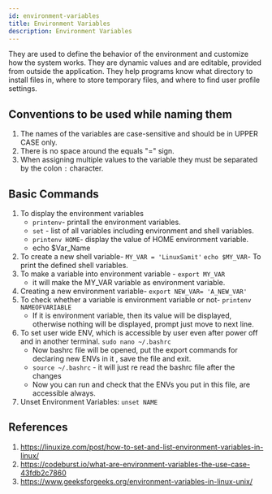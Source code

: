 ```yaml
---
id: environment-variables
title: Environment Variables
description: Environment Variables
---
```



They are used to define the behavior of the environment and customize how the system works. They are dynamic values and are editable, provided from outside the application. 
They help programs know what directory to install files in, where to store temporary files, and where to find user profile settings.


## Conventions to be used while naming them

1. The names of the variables are case-sensitive and should be in UPPER CASE only.
2. There is no space around the equals "=" sign.
3. When assigning multiple values to the variable they must be separated by the colon `:` character.


## Basic Commands

1. To display the environment variables
    * `printenv`- printall the environment variables.
    * `set` - list of all variables including environment and shell variables.
    * `printenv HOME`- display the value of HOME environment variable.
    * echo $Var_Name
2. To create a new shell variable-
    `MY_VAR = 'LinuxSamit'`
    `echo $MY_VAR`- To print the defined shell variables.
3. To make a variable into environment variable -
    `export MY_VAR`
    * it will make the MY_VAR variable as environment variable.
4. Creating a new environment variable-
    `export NEW_VAR= 'A_NEW_VAR'`
5. To check whether a variable is environment variable or not-
    `printenv NAMEOFVARIABLE`
    * If it is environment variable, then its value will be displayed, otherwise nothing will be displayed, prompt just move to next line.
6. To set user wide ENV, which is accessible by user even after power off and in another terminal.
    `sudo nano ~/.bashrc`
    * Now bashrc file will be opened, put the export commands for declaring new ENVs in it , save the file and exit.
    * `source ~/.bashrc` - it will just re read the bashrc file after the changes
    * Now you can run and check that the ENVs you put in this file, are accessible always.
7. Unset Environment Variables:     `unset NAME`


## References 

1. https://linuxize.com/post/how-to-set-and-list-environment-variables-in-linux/
2. https://codeburst.io/what-are-environment-variables-the-use-case-43fdb2c7860
3. https://www.geeksforgeeks.org/environment-variables-in-linux-unix/

